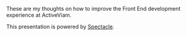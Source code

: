 These are my thoughts on how to improve the Front End development experience at ActiveViam.

This presentation is powered by [Spectacle](https://github.com/FormidableLabs/spectacle).
